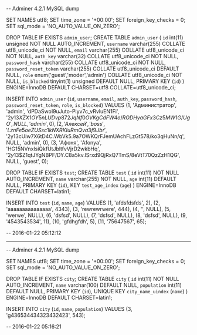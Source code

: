 -- Adminer 4.2.1 MySQL dump

SET NAMES utf8;
SET time_zone = '+00:00';
SET foreign_key_checks = 0;
SET sql_mode = 'NO_AUTO_VALUE_ON_ZERO';

DROP TABLE IF EXISTS `admin_user`;
CREATE TABLE `admin_user` (
  `id` int(11) unsigned NOT NULL AUTO_INCREMENT,
  `username` varchar(255) COLLATE utf8_unicode_ci NOT NULL,
  `email` varchar(255) COLLATE utf8_unicode_ci NOT NULL,
  `auth_key` varchar(32) COLLATE utf8_unicode_ci NOT NULL,
  `password_hash` varchar(255) COLLATE utf8_unicode_ci NOT NULL,
  `password_reset_token` varchar(255) COLLATE utf8_unicode_ci DEFAULT NULL,
  `role` enum('guest','moder','admin') COLLATE utf8_unicode_ci NOT NULL,
  `is_blocked` tinyint(1) unsigned DEFAULT NULL,
  PRIMARY KEY (`id`)
) ENGINE=InnoDB DEFAULT CHARSET=utf8 COLLATE=utf8_unicode_ci;

INSERT INTO `admin_user` (`id`, `username`, `email`, `auth_key`, `password_hash`, `password_reset_token`, `role`, `is_blocked`) VALUES
(1,	'Администратор',	'admin',	'dPDaSwoI9uJuto-Piyv7c_vRvluEN1Fi',	'$2y$13$XZX1OY5nLUDvp872JqNf0OVKgCdFW4o/RODHyaGFx3Cz5MW1G/UgO',	NULL,	'admin',	0),
(2,	'Алексей',	'boss',	'LznFe5oeZUSsc1kNXRKIuRmQva3f9Jbr',	'$2y$13$cUiw7X6tD4C.WbVk5.9a7OWKQrFJemUAchFLzGt578/ko3qHuNn/q',	NULL,	'admin',	0),
(3,	'Афоня',	'Afonya',	'HG15NVnxlsiQkfUtJbltfvVjrD2wkbHq',	'$2y$13$Z1qtJYgNBPF/DY.C8a5kv.lSrxd9QjRxQ7TmS/8eVtT70QzZzH1QG',	NULL,	'guest',	0);

DROP TABLE IF EXISTS `test`;
CREATE TABLE `test` (
  `id` int(11) NOT NULL AUTO_INCREMENT,
  `name` varchar(255) NOT NULL,
  `age` int(11) DEFAULT NULL,
  PRIMARY KEY (`id`),
  KEY `test_age_index` (`age`)
) ENGINE=InnoDB DEFAULT CHARSET=latin1;

INSERT INTO `test` (`id`, `name`, `age`) VALUES
(1,	'afdsfdsfds',	2),
(2,	'aaaaaaaaaaaaaaa',	4343),
(3,	'rewrewrwere',	444),
(4,	'',	NULL),
(5,	'werwe',	NULL),
(6,	'dsfsd',	NULL),
(7,	'dsfsd',	NULL),
(8,	'dsfsd',	NULL),
(9,	'4543543534',	11),
(10,	'gfdhgfdh',	5),
(11,	'75647567',	65);

-- 2016-01-22 05:12:12

---------------------------------------------------------------------------------------------


-- Adminer 4.2.1 MySQL dump

SET NAMES utf8;
SET time_zone = '+00:00';
SET foreign_key_checks = 0;
SET sql_mode = 'NO_AUTO_VALUE_ON_ZERO';

DROP TABLE IF EXISTS `city`;
CREATE TABLE `city` (
  `id` int(11) NOT NULL AUTO_INCREMENT,
  `name` varchar(100) DEFAULT NULL,
  `population` int(11) DEFAULT NULL,
  PRIMARY KEY (`id`),
  UNIQUE KEY `city_name_uindex` (`name`)
) ENGINE=InnoDB DEFAULT CHARSET=latin1;

INSERT INTO `city` (`id`, `name`, `population`) VALUES
(3,	'g436534434323432423',	543);

-- 2016-01-22 05:16:21